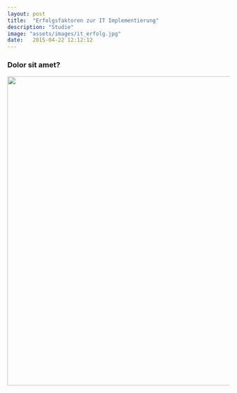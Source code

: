 ```yaml
---
layout: post
title:  "Erfolgsfaktoren zur IT Implementierung"
description: "Studie"
image: "assets/images/it_erfolg.jpg"
date:   2015-04-22 12:12:12
---
```



### Dolor sit amet?

<a href="https://www.researchgate.net/publication/323379759_Dynamics_of_Blockchain_Implementation_-_A_Case_Study_from_the_Energy_Sector">
<img src="../../../assets/images/dynamics.png" width="700">